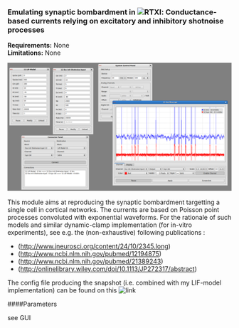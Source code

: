 ### Emulating synaptic bombardment in ![RTXI](https://github.com/RTXI/rtxi): Conductance-based currents relying on excitatory and inhibitory shotnoise processes

**Requirements:** None  
**Limitations:** None  

![Emulating excitatory/inhibitory synaptic bombardment](exc-inh-shotnoise-input.png)

<!--start-->

This module aims at reproducing the synaptic bombardment targetting a single cell in cortical networks. The currents are based on Poisson point processes convoluted with exponential waveforms. For the rationale of such models and similar dynamic-clamp implementation (for in-vitro experiments), see e.g. the (non-exhaustive) following publications :

- (http://www.jneurosci.org/content/24/10/2345.long)
- (http://www.ncbi.nlm.nih.gov/pubmed/12194875)
- (http://www.ncbi.nlm.nih.gov/pubmed/21389243)
- (http://onlinelibrary.wiley.com/doi/10.1113/JP272317/abstract)

The config file producing the snapshot (i.e. combined with my LIF-model implementation) can be found on this ![link](https://github.com/yzerlaut/my_rtxi_configs/blob/master/lif-shotnoise-input.set)


<!--end-->

####Parameters

see GUI 


